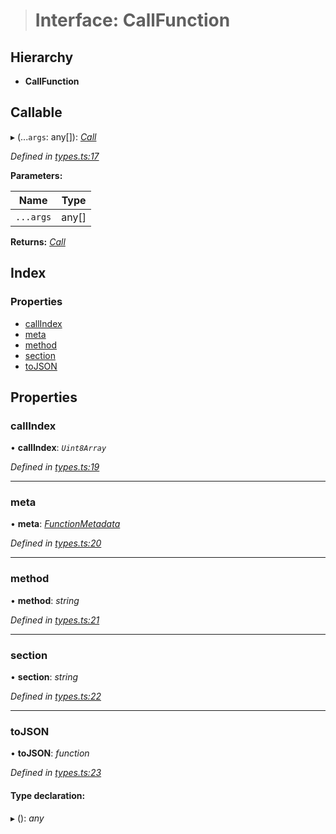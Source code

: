 > # Interface: CallFunction

## Hierarchy

* **CallFunction**

## Callable

▸ (...`args`: any[]): *[Call](../classes/_primitive_generic_call_.call.md)*

*Defined in [types.ts:17](https://github.com/polkadot-js/api/blob/6999f8c/packages/types/src/types.ts#L17)*

**Parameters:**

Name | Type |
------ | ------ |
`...args` | any[] |

**Returns:** *[Call](../classes/_primitive_generic_call_.call.md)*

## Index

### Properties

* [callIndex](_types_.callfunction.md#callindex)
* [meta](_types_.callfunction.md#meta)
* [method](_types_.callfunction.md#method)
* [section](_types_.callfunction.md#section)
* [toJSON](_types_.callfunction.md#tojson)

## Properties

###  callIndex

• **callIndex**: *`Uint8Array`*

*Defined in [types.ts:19](https://github.com/polkadot-js/api/blob/6999f8c/packages/types/src/types.ts#L19)*

___

###  meta

• **meta**: *[FunctionMetadata](../classes/_metadata_v1_calls_.functionmetadata.md)*

*Defined in [types.ts:20](https://github.com/polkadot-js/api/blob/6999f8c/packages/types/src/types.ts#L20)*

___

###  method

• **method**: *string*

*Defined in [types.ts:21](https://github.com/polkadot-js/api/blob/6999f8c/packages/types/src/types.ts#L21)*

___

###  section

• **section**: *string*

*Defined in [types.ts:22](https://github.com/polkadot-js/api/blob/6999f8c/packages/types/src/types.ts#L22)*

___

###  toJSON

• **toJSON**: *function*

*Defined in [types.ts:23](https://github.com/polkadot-js/api/blob/6999f8c/packages/types/src/types.ts#L23)*

#### Type declaration:

▸ (): *any*